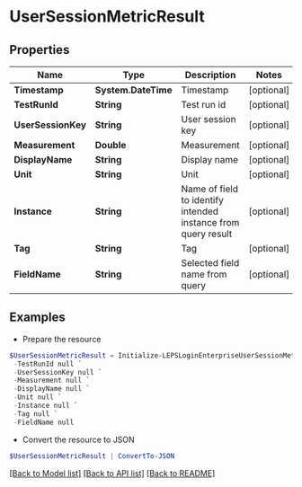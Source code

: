 # UserSessionMetricResult
## Properties

Name | Type | Description | Notes
------------ | ------------- | ------------- | -------------
**Timestamp** | **System.DateTime** | Timestamp | [optional] 
**TestRunId** | **String** | Test run id | [optional] 
**UserSessionKey** | **String** | User session key | [optional] 
**Measurement** | **Double** | Measurement | [optional] 
**DisplayName** | **String** | Display name | [optional] 
**Unit** | **String** | Unit | [optional] 
**Instance** | **String** | Name of field to identify intended instance from query result | [optional] 
**Tag** | **String** | Tag | [optional] 
**FieldName** | **String** | Selected field name from query | [optional] 

## Examples

- Prepare the resource
```powershell
$UserSessionMetricResult = Initialize-LEPSLoginEnterpriseUserSessionMetricResult  -Timestamp null `
 -TestRunId null `
 -UserSessionKey null `
 -Measurement null `
 -DisplayName null `
 -Unit null `
 -Instance null `
 -Tag null `
 -FieldName null
```

- Convert the resource to JSON
```powershell
$UserSessionMetricResult | ConvertTo-JSON
```

[[Back to Model list]](../README.md#documentation-for-models) [[Back to API list]](../README.md#documentation-for-api-endpoints) [[Back to README]](../README.md)

